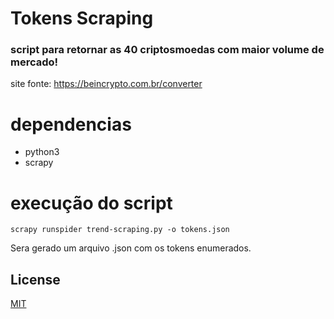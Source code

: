 # Tokens Scraping
### script para retornar as 40 criptosmoedas com maior volume de mercado!

site fonte: https://beincrypto.com.br/converter

# dependencias
 - python3
 - scrapy
# execução do script
```
scrapy runspider trend-scraping.py -o tokens.json
```
Sera gerado um arquivo .json com os tokens enumerados.

## License
[MIT](https://choosealicense.com/licenses/mit/)
